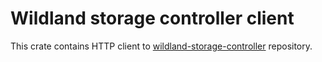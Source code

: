 # Wildland storage controller client

This crate contains HTTP client to [wildland-storage-controller](https://gitlab.com/wildland/wildland-storage-controller) repository.
 